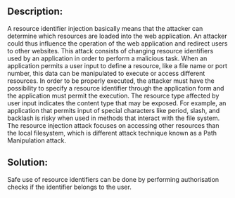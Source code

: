 ## Description:

A resource identifier injection basically means that the attacker can determine which
resources are loaded into the web application.
An attacker could thus influence the operation of the web application and redirect users
to other websites. This attack consists of changing resource identifiers used by an
application in order to perform a malicious task. When an application permits a user
input to define a resource, like a file name or port number,
this data can be manipulated to execute or access different resources.
In order to be properly executed, the attacker must have the possibility to specify a
resource identifier through the application form and the application must permit the execution.
The resource type affected by user input indicates the content type that may be exposed.
For example, an application that permits input of special characters like period, slash,
and backlash is risky when used in methods that interact with the file system.
The resource injection attack focuses on accessing other resources than the local
filesystem, which is different attack technique known as a Path Manipulation attack.

## Solution:

Safe use of resource identifiers can be done by performing authorisation checks if the
identifier belongs to the user.

